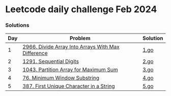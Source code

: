 # Leetcode daily challenge Feb 2024

### Solutions
| Day | Problem | Solution |
| --- | ------- | -------- |
| 1 | [2966. Divide Array Into Arrays With Max Difference](https://leetcode.com/problems/divide-array-into-arrays-with-max-difference/description) | [1.go](./1.go) |
| 2 | [1291. Sequential Digits](https://leetcode.com/problems/sequential-digits/description) | [2.go](./2.go) |
| 3 | [1043. Partition Array for Maximum Sum](https://leetcode.com/problems/partition-array-for-maximum-sum/description) | [3.go](./3.go) |
| 4 | [76. Minimum Window Substring](https://leetcode.com/problems/minimum-window-substring/description) | [4.go](./4.go) |
| 5 | [387. First Unique Character in a String](https://leetcode.com/problems/first-unique-character-in-a-string/description/) | [5.go](./5.go) |